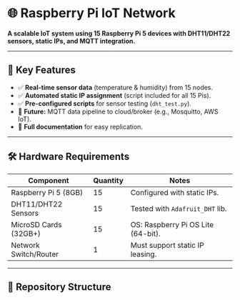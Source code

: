 # 🌐 Raspberry Pi IoT Network  
**A scalable IoT system using 15 Raspberry Pi 5 devices with DHT11/DHT22 sensors, static IPs, and MQTT integration.**  


---

## 📌 Key Features  
- ✅ **Real-time sensor data** (temperature & humidity) from 15 nodes.  
- ✅ **Automated static IP assignment** (script included for all 15 Pis).  
- ✅ **Pre-configured scripts** for sensor testing (`dht_test.py`).  
- 🔄 **Future:** MQTT data pipeline to cloud/broker (e.g., Mosquitto, AWS IoT).  
- 📖 **Full documentation** for easy replication.  

---

## 🛠️ Hardware Requirements  
| Component              | Quantity | Notes                          |  
|------------------------|----------|--------------------------------|  
| Raspberry Pi 5 (8GB)   | 15       | Configured with static IPs.    |  
| DHT11/DHT22 Sensors    | 15       | Tested with `Adafruit_DHT` lib.|  
| MicroSD Cards (32GB+)  | 15       | OS: Raspberry Pi OS Lite (64-bit). |  
| Network Switch/Router  | 1        | Must support static IP leasing. |  

---

## 📂 Repository Structure  
